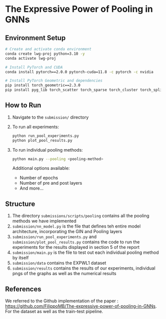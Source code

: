 # The Expressive Power of Pooling in GNNs

## Environment Setup

```bash
# Create and activate conda environment
conda create lwg-proj python=3.10 -y
conda activate lwg-proj

# Install PyTorch and CUDA
conda install pytorch==2.0.0 pytorch-cuda=11.8 -c pytorch -c nvidia

# Install PyTorch Geometric and dependencies
pip install torch_geometric==2.3.0
pip install pyg_lib torch_scatter torch_sparse torch_cluster torch_spline_conv -f https://data.pyg.org/whl/torch-2.0.0+cu118.html
```

## How to Run

1. Navigate to the `submission/` directory

2. To run all experiments:
   ```bash
   python run_pool_experiments.py
   python plot_pool_results.py
   ```

3. To run individual pooling methods:
   ```bash
   python main.py --pooling <pooling-method>
   ```
   
   Additional options available:
   - Number of epochs
   - Number of pre and post layers
   - And more... 

## Structure 

1. The directory `submissions/scripts/pooling` contains all the pooling methods we have implemented
2. `submission/nn_model.py` is the file that defines teh entire model architecture, incorporating the GIN and Pooling layers
3. `submission/run_pool_experiments.py` and `submission/plot_pool_results.py` contains the code to run the experiments for the results displayed in section 5 of the report
4. `submission/main.py` is the file to test out each individual pooling method by itself
5. `submission/data` contains the EXPWL1 dataset
6. `submission/results` contains the results of our experiments, individual pngs of the graphs as well as the numerical results

## References

We referred to the Github implementation of the paper : https://github.com/FilippoMB/The-expressive-power-of-pooling-in-GNNs. For the dataset as well as the train-test pipeline.